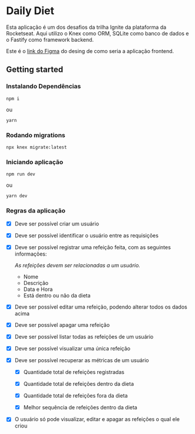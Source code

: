 # Daily Diet
Esta aplicação é um dos desafios da trilha Ignite da plataforma da Rocketseat. Aqui utilizo o Knex como ORM, SQLite como banco de dados e o Fastify como framework backend.

Este é o [link do Figma](https://www.figma.com/community/file/1218573349379609244/Daily-Diet-%E2%80%A2-Desafio-React-Native) do desing de como seria a aplicação frontend.

## Getting started

### Instalando Dependências

```
npm i
```

ou


```
yarn
```

### Rodando migrations

```
npx knex migrate:latest
```

### Iniciando aplicação

```
npm run dev
```

ou

```
yarn dev
```

### Regras da aplicação

- [x] Deve ser possível criar um usuário

- [x] Deve ser possível identificar o usuário entre as requisições

- [x] Deve ser possível registrar uma refeição feita, com as seguintes informações:
    
  *As refeições devem ser relacionadas a um usuário.*
  
  - Nome
  - Descrição
  - Data e Hora
  - Está dentro ou não da dieta
  
- [x] Deve ser possível editar uma refeição, podendo alterar todos os dados acima

- [x] Deve ser possível apagar uma refeição

- [x] Deve ser possível listar todas as refeições de um usuário

- [x] Deve ser possível visualizar uma única refeição

- [x] Deve ser possível recuperar as métricas de um usuário

  - [x] Quantidade total de refeições registradas

  - [x] Quantidade total de refeições dentro da dieta

  - [x] Quantidade total de refeições fora da dieta

  - [x] Melhor sequência de refeições dentro da dieta

- [x] O usuário só pode visualizar, editar e apagar as refeições o qual ele criou